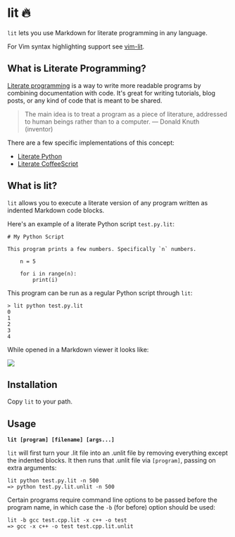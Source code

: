 # lit 🔥

`lit` lets you use Markdown for literate programming in any language.

For Vim syntax highlighting support see [vim-lit](https://github.com/spro/vim-lit).

## What is Literate Programming?

[Literate programming](https://en.wikipedia.org/wiki/Literate_programming) is a way to write more readable programs by combining documentation with code. It's great for writing tutorials, blog posts, or any kind of code that is meant to be shared.

> The main idea is to treat a program as a piece of literature, addressed to human beings rather than to a computer.
> &mdash; Donald Knuth (inventor)

There are a few specific implementations of this concept:

* [Literate Python](https://github.com/bslatkin/pyliterate)
* [Literate CoffeeScript](http://coffeescript.org/#literate)

## What is lit?

`lit` allows you to execute a literate version of any program written as indented Markdown code blocks.

Here's an example of a literate Python script `test.py.lit`:

```
# My Python Script

This program prints a few numbers. Specifically `n` numbers.

    n = 5

    for i in range(n):
        print(i)
```

This program can be run as a regular Python script through `lit`:

```
> lit python test.py.lit
0
1
2
3
4
```

While opened in a Markdown viewer it looks like:

![](https://i.imgur.com/QnR52CC.png)

## Installation

Copy `lit` to your path.

## Usage

**`lit [program] [filename] [args...]`**

`lit` will first turn your .lit file into an .unlit file by removing everything except the indented blocks. It then runs that .unlit file via `[program]`, passing on extra arguments:

```
lit python test.py.lit -n 500
=> python test.py.lit.unlit -n 500
```

Certain programs require command line options to be passed before the program name, in which case the `-b` (for before) option should be used:

```
lit -b gcc test.cpp.lit -x c++ -o test
=> gcc -x c++ -o test test.cpp.lit.unlit
```
